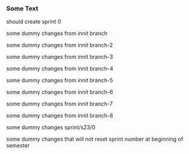 ### Some Text

should create sprint 0

some dummy changes from innit branch

some dummy changes from innit branch-2

some dummy changes from innit branch-3

some dummy changes from innit branch-4

some dummy changes from innit branch-5

some dummy changes from innit branch-6

some dummy changes from innit branch-7

some dummy changes from innit branch-8

some dummy changes sprint/s23/0

some dummy changes that will not reset sprint number at beginning of semester